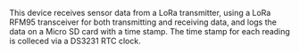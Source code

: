 This device receives sensor data from a LoRa transmitter, using a LoRa RFM95 transceiver for both transmitting and receiving data, and logs the data on a Micro SD card with a time stamp. The time stamp for each reading is colleced via a DS3231 RTC clock.
